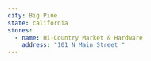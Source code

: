 ```yaml
---
city: Big Pine
state: california
stores:
  - name: Hi-Country Market & Hardware
    address: "101 N Main Street "
---
```

